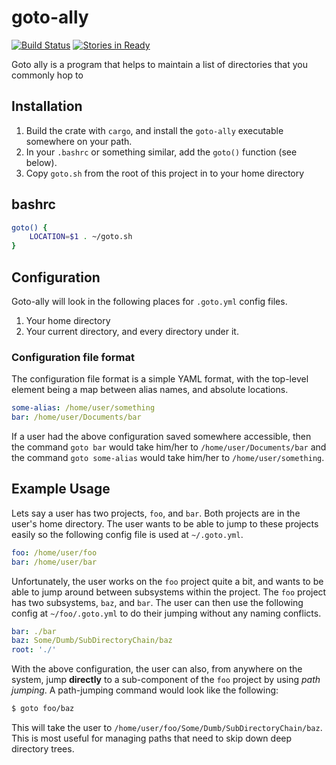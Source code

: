 # goto-ally
[![Build Status](https://travis-ci.org/mcoffin/goto-ally.svg?branch=master)](https://travis-ci.org/mcoffin/goto-ally)
[![Stories in Ready](https://badge.waffle.io/mcoffin/goto-ally.png?label=ready&title=Ready)](https://waffle.io/mcoffin/goto-ally)

Goto ally is a program that helps to maintain a list of directories that you commonly hop to

## Installation
1. Build the crate with `cargo`, and install the `goto-ally` executable somewhere on your path.
2. In your `.bashrc` or something similar, add the `goto()` function (see below).
3. Copy `goto.sh` from the root of this project in to your home directory

## bashrc

```bash
goto() {
	LOCATION=$1 . ~/goto.sh
}
```

## Configuration
Goto-ally will look in the following places for `.goto.yml` config files.

1. Your home directory
2. Your current directory, and every directory under it.

### Configuration file format
The configuration file format is a simple YAML format, with the top-level element being a map between alias names, and absolute locations.

```yaml
some-alias: /home/user/something
bar: /home/user/Documents/bar
```

If a user had the above configuration saved somewhere accessible, then the command `goto bar` would take him/her to `/home/user/Documents/bar` and the command `goto some-alias` would take him/her to `/home/user/something`.

## Example Usage

Lets say a user has two projects, `foo`, and `bar`. Both projects are in the user's home directory. The user wants to be able to jump to these projects easily so the following config file is used at `~/.goto.yml`.

```yaml
foo: /home/user/foo
bar: /home/user/bar
```

Unfortunately, the user works on the `foo` project quite a bit, and wants to be able to jump around between subsystems within the project. The `foo` project has two subsystems, `baz`, and `bar`. The user can then use the following config at `~/foo/.goto.yml` to do their jumping without any naming conflicts.

```yaml
bar: ./bar
baz: Some/Dumb/SubDirectoryChain/baz
root: './'
```

With the above configuration, the user can also, from anywhere on the system, jump **directly** to a sub-component of the `foo` project by using *path jumping*. A path-jumping command would look like the following:

```bash
$ goto foo/baz
```

This will take the user to `/home/user/foo/Some/Dumb/SubDirectoryChain/baz`. This is most useful for managing paths that need to skip down deep directory trees.
